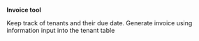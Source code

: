 **Invoice tool**

Keep track of tenants and their due date. 
Generate invoice using information input into the tenant table
